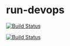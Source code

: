 # run-devops

[![Build Status](https://zakir1109022.visualstudio.com/shopping/_apis/build/status/shoppingclient-pipeline?branchName=main)](https://zakir1109022.visualstudio.com/shopping/_build/latest?definitionId=7&branchName=main)

[![Build Status](https://zakir1109022.visualstudio.com/shopping/_apis/build/status/shoppingapi-pipeline?branchName=main)](https://zakir1109022.visualstudio.com/shopping/_build/latest?definitionId=3&branchName=main)
